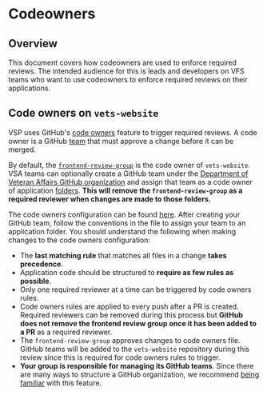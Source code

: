 # Codeowners

## Overview 

This document covers how codeowners are used to enforce required reviews. The intended audience for this is leads and developers on VFS teams who want to use codeowners to enforce required reviews on their applications. 

## Code owners on `vets-website`

VSP uses GitHub's [code owners](https://help.github.com/en/github/creating-cloning-and-archiving-repositories/about-code-owners) feature to trigger required reviews. A code owner is a GitHub [team](https://help.github.com/en/github/setting-up-and-managing-organizations-and-teams/about-organizations) that must approve a change before it can be merged. 

By default, the [`frontend-review-group`](https://github.com/orgs/department-of-veterans-affairs/teams/frontend-review-group) is the code owner of `vets-website`. VSA teams can optionally create a GitHub team under the [Department of Veteran Affairs GitHub organization](https://github.com/orgs/department-of-veterans-affairs/teams) and assign that team as a code owner of application [folders](https://github.com/department-of-veterans-affairs/vets-website/tree/master/src/applications). **This will remove the `frontend-review-group` as a required reviewer when changes are made to those folders.** 

The code owners configuration can be found [here](https://github.com/department-of-veterans-affairs/vets-website/blob/master/.github/CODEOWNERS). After creating your GitHub team, follow the conventions in the file to assign your team to an application folder. You should understand the following when making changes to the code owners configuration: 

- The **last matching rule** that matches all files in a change **takes precedence**.
- Application code should be structured to **require as few rules as possible**. 
- Only one required reviewer at a time can be triggered by code owners rules.
- Code owners rules are applied to every push after a PR is created. Required reviewers can be removed during this process but **GitHub does not remove the frontend review group once it has been added to a PR** as a required reviewer. 
- The `frontend-review-group` approves changes to code owners file. GitHub teams will be added to the `vets-website` repository during this review since this is required for code owners rules to trigger. 
- **Your group is responsible for managing its GitHub teams**. Since there are many ways to structure a GitHub organization, we recommend [being familiar](https://help.github.com/en/github/setting-up-and-managing-organizations-and-teams/about-organizations) with this feature.

